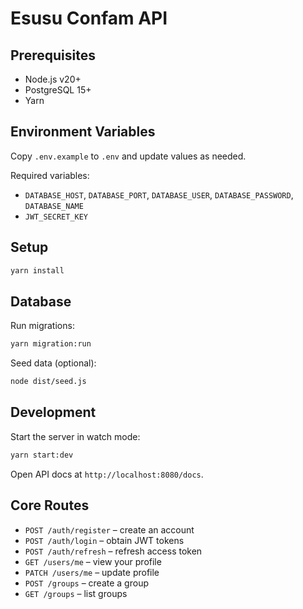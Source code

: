 # Esusu Confam API

## Prerequisites

- Node.js v20+
- PostgreSQL 15+
- Yarn

## Environment Variables

Copy `.env.example` to `.env` and update values as needed.

Required variables:

- `DATABASE_HOST`, `DATABASE_PORT`, `DATABASE_USER`, `DATABASE_PASSWORD`, `DATABASE_NAME`
- `JWT_SECRET_KEY`

## Setup

```bash
yarn install
```

## Database

Run migrations:

```bash
yarn migration:run
```

Seed data (optional):

```bash
node dist/seed.js
```

## Development

Start the server in watch mode:

```bash
yarn start:dev
```

Open API docs at `http://localhost:8080/docs`.

## Core Routes

- `POST /auth/register` – create an account
- `POST /auth/login` – obtain JWT tokens
- `POST /auth/refresh` – refresh access token
- `GET /users/me` – view your profile
- `PATCH /users/me` – update profile
- `POST /groups` – create a group
- `GET /groups` – list groups

